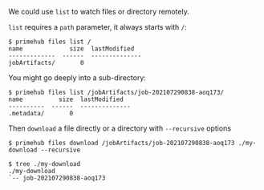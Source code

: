 We could use `list` to watch files or directory remotely.

`list` requires a `path` parameter, it always starts with `/`:

```
$ primehub files list /
name             size  lastModified
-------------  ------  --------------
jobArtifacts/       0
```

You might go deeply into a sub-directory:

```
$ primehub files list /jobArtifacts/job-202107290838-aoq173/
name          size  lastModified
----------  ------  --------------
.metadata/       0
```

Then `download` a file directly or a directory with `--recursive` options

```
$ primehub files download /jobArtifacts/job-202107290838-aoq173 ./my-download --recursive
```

```
$ tree ./my-download
./my-download
`-- job-202107290838-aoq173
```
